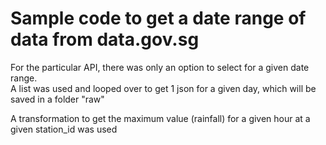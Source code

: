 # Sample code to get a date range of data from data.gov.sg


For the particular API, there was only an option to select for a given date range.  
A list was used and looped over to get 1 json for a given day, which will be saved in a folder "raw"  

A transformation to get the maximum value (rainfall) for a given hour at a given station_id was used  
